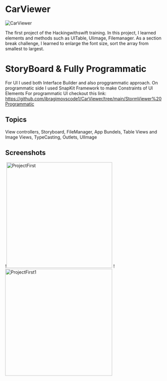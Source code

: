 # CarViewer
![CarViewer](https://user-images.githubusercontent.com/89012665/168767444-66215b1e-f323-4b7e-a26f-69318c16cad2.gif)


The first project  of the Hackingwithswift training. In this project, I learned elements and methods such as UITable, UIimage, Filemanager. As a section break challenge, I learned to enlarge the font size, sort the array from smallest to largest.
# StoryBoard & Fully Programmatic
For UI I used both Interface Builder and also proggrammatic approach.
On programmatic side I used SnapKit Framework to make Constraints of UI Elements
For programmatic UI checkout this link:
https://github.com/ibragimovscode1/CarViewer/tree/main/StormViewer%20Programmatic







## Topics

View controllers, Storyboard, FileManager, App Bundels, Table Views and Image Views, TypeCasting, Outlets, UIImage


## Screenshots

!<img width="338" alt="ProjectFirst" src="https://user-images.githubusercontent.com/89012665/168762049-7e70798e-11dd-4620-a1dd-ba38396850ae.png">
!<img width="342" alt="ProjectFirst1" src="https://user-images.githubusercontent.com/89012665/168762071-9f1c4fbf-20b9-49d6-a8bf-9353c12e17ac.png">
